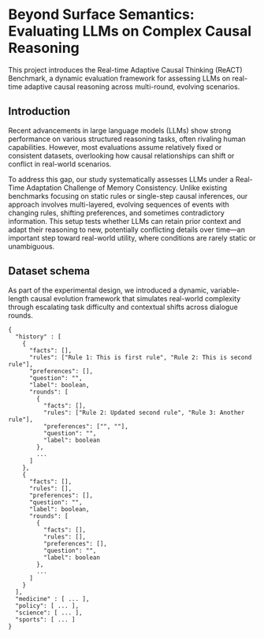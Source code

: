 # Beyond Surface Semantics: <br/>Evaluating LLMs on Complex Causal Reasoning

This project introduces the Real-time Adaptive Causal Thinking (ReACT) Benchmark, a dynamic evaluation framework for assessing LLMs on real-time adaptive causal reasoning across multi-round, evolving scenarios.

## Introduction
Recent advancements in large language models (LLMs) show strong performance on various structured reasoning tasks, often rivaling human capabilities. However, most evaluations assume relatively fixed or consistent datasets, overlooking how causal relationships can shift or conflict in real-world scenarios.

To address this gap, our study systematically assesses LLMs under a Real-Time Adaptation Challenge of Memory Consistency. Unlike existing benchmarks focusing on static rules or single-step causal inferences, our approach involves multi-layered, evolving sequences of events with changing rules, shifting preferences, and sometimes contradictory information. This setup tests whether LLMs can retain prior context and adapt their reasoning to new, potentially conflicting details over time—an important step toward real-world utility, where conditions are rarely static or unambiguous.

## Dataset schema
As part of the experimental design, we introduced a dynamic, variable-length causal evolution framework that simulates real-world complexity through escalating task difficulty and contextual shifts across dialogue rounds.
```
{
  "history" : [
    {
      "facts": [],
      "rules": ["Rule 1: This is first rule", "Rule 2: This is second rule"],
      "preferences": [],
      "question": "",
      "label": boolean,
      "rounds": [
        {
          "facts": [],
          "rules": ["Rule 2: Updated second rule", "Rule 3: Another rule"],
          "preferences": ["", ""],
          "question": "",
          "label": boolean
        },
        ...
      ]
    },
    {
      "facts": [],
      "rules": [],
      "preferences": [],
      "question": "",
      "label": boolean,
      "rounds": [
        {
          "facts": [],
          "rules": [],
          "preferences": [],
          "question": "",
          "label": boolean
        },
        ...
      ]
    }
  ],
  "medicine" : [ ... ],
  "policy": [ ... ],
  "science": [ ... ],
  "sports": [ ... ]
}
```
